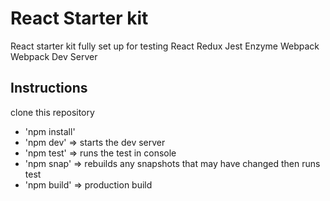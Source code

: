 # React Starter kit
React starter kit fully set up for testing
React
Redux
Jest
Enzyme
Webpack
Webpack Dev Server

## Instructions
clone this repository

- 'npm install'
- 'npm dev' => starts the dev server
- 'npm test'  => runs the test in console
- 'npm snap'  => rebuilds any snapshots that may have changed then runs test
- 'npm build'  => production build